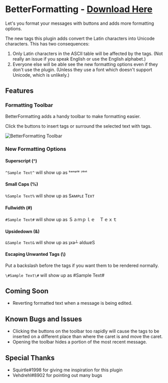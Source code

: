 # BetterFormatting - [Download Here](https://raw.githubusercontent.com/Anxeal/BDEnhancements/master/plugins/BetterFormatting/BetterFormatting.plugin.js)

Let's you format your messages with buttons and adds more formatting options.

The new tags this plugin adds convert the Latin characters into Unicode characters. This has two consequences:
 1. Only Latin characters in the ASCII table will be affected by the tags. (Not really an issue if you speak English or use the English alphabet.)
 2. Everyone else will be able see the new formatting options even if they don't use the plugin. (Unless they use a font which doesn't support Unicode, which is unlikely.)

## Features

### Formatting Toolbar
BetterFormatting adds a handy toolbar to make formatting easier.

Click the buttons to insert tags or surround the selected text with tags.

![BetterFormatting Toolbar](https://my.mixtape.moe/tgzkvq.png)

### New Formatting Options

#### Superscript (^)
`^Sample Text^` will show up as ˢᵃᵐᵖˡᵉ ᵀᵉˣᵗ

#### Small Caps (%)
`%Sample Text%` will show up as Sᴀᴍᴘʟᴇ Tᴇxᴛ

#### Fullwidth (#)
`#Sample Text#` will show up as Ｓａｍｐｌｅ　Ｔｅｘｔ

#### Upsidedown (&)
`&Sample Text&` will show up as ʇxǝ┴ ǝldɯɐS

#### Escaping Unwanted Tags (\\)
Put a backslash before the tags if you want them to be rendered normally.

`\#Sample Text\#` will show up as \#Sample Text\#

## Coming Soon
- Reverting formatted text when a message is being edited.

## Known Bugs and Issues
 - Clicking the buttons on the toolbar too rapidly will cause the tags to be inserted on a different place than where the caret is and move the caret.
 - Opening the toolbar hides a portion of the most recent message.


## Special Thanks
 - Squirtle#1998 for giving me inspiration for this plugin
 - Vehdrehl#8902 for pointing out many bugs